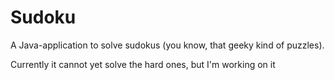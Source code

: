 Sudoku
======
A Java-application to solve sudokus (you know, that geeky kind of puzzles).

Currently it cannot yet solve the hard ones, but I'm working on it 

